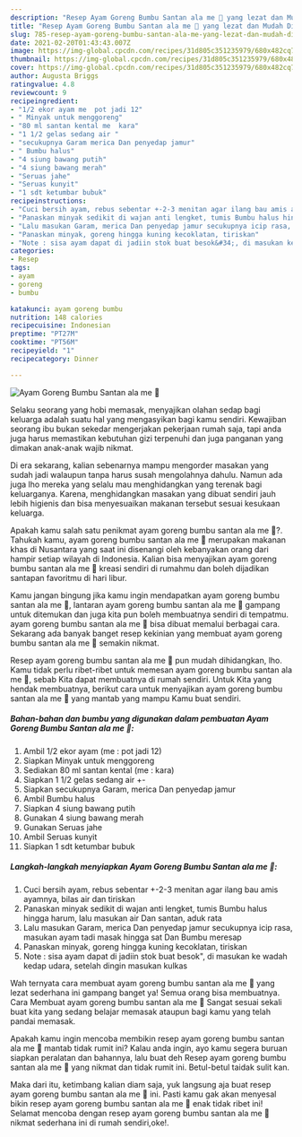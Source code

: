 ```yaml
---
description: "Resep Ayam Goreng Bumbu Santan ala me 🥰 yang lezat dan Mudah Dibuat"
title: "Resep Ayam Goreng Bumbu Santan ala me 🥰 yang lezat dan Mudah Dibuat"
slug: 785-resep-ayam-goreng-bumbu-santan-ala-me-yang-lezat-dan-mudah-dibuat
date: 2021-02-20T01:43:43.007Z
image: https://img-global.cpcdn.com/recipes/31d805c351235979/680x482cq70/ayam-goreng-bumbu-santan-ala-me-🥰-foto-resep-utama.jpg
thumbnail: https://img-global.cpcdn.com/recipes/31d805c351235979/680x482cq70/ayam-goreng-bumbu-santan-ala-me-🥰-foto-resep-utama.jpg
cover: https://img-global.cpcdn.com/recipes/31d805c351235979/680x482cq70/ayam-goreng-bumbu-santan-ala-me-🥰-foto-resep-utama.jpg
author: Augusta Briggs
ratingvalue: 4.8
reviewcount: 9
recipeingredient:
- "1/2 ekor ayam me  pot jadi 12"
- " Minyak untuk menggoreng"
- "80 ml santan kental me  kara"
- "1 1/2 gelas sedang air "
- "secukupnya Garam merica Dan penyedap jamur"
- " Bumbu halus"
- "4 siung bawang putih"
- "4 siung bawang merah"
- "Seruas jahe"
- "Seruas kunyit"
- "1 sdt ketumbar bubuk"
recipeinstructions:
- "Cuci bersih ayam, rebus sebentar +-2-3 menitan agar ilang bau amis ayamnya, bilas air dan tiriskan"
- "Panaskan minyak sedikit di wajan anti lengket, tumis Bumbu halus hingga harum, lalu masukan air Dan santan, aduk rata"
- "Lalu masukan Garam, merica Dan penyedap jamur secukupnya icip rasa, masukan ayam tadi masak hingga sat Dan Bumbu meresap"
- "Panaskan minyak, goreng hingga kuning kecoklatan, tiriskan"
- "Note : sisa ayam dapat di jadiin stok buat besok&#34;, di masukan ke wadah kedap udara, setelah dingin masukan kulkas"
categories:
- Resep
tags:
- ayam
- goreng
- bumbu

katakunci: ayam goreng bumbu 
nutrition: 148 calories
recipecuisine: Indonesian
preptime: "PT27M"
cooktime: "PT56M"
recipeyield: "1"
recipecategory: Dinner

---
```



![Ayam Goreng Bumbu Santan ala me 🥰](https://img-global.cpcdn.com/recipes/31d805c351235979/680x482cq70/ayam-goreng-bumbu-santan-ala-me-🥰-foto-resep-utama.jpg)

Selaku seorang yang hobi memasak, menyajikan olahan sedap bagi keluarga adalah suatu hal yang mengasyikan bagi kamu sendiri. Kewajiban seorang ibu bukan sekedar mengerjakan pekerjaan rumah saja, tapi anda juga harus memastikan kebutuhan gizi terpenuhi dan juga panganan yang dimakan anak-anak wajib nikmat.

Di era  sekarang, kalian sebenarnya mampu mengorder masakan yang sudah jadi walaupun tanpa harus susah mengolahnya dahulu. Namun ada juga lho mereka yang selalu mau menghidangkan yang terenak bagi keluarganya. Karena, menghidangkan masakan yang dibuat sendiri jauh lebih higienis dan bisa menyesuaikan makanan tersebut sesuai kesukaan keluarga. 



Apakah kamu salah satu penikmat ayam goreng bumbu santan ala me 🥰?. Tahukah kamu, ayam goreng bumbu santan ala me 🥰 merupakan makanan khas di Nusantara yang saat ini disenangi oleh kebanyakan orang dari hampir setiap wilayah di Indonesia. Kalian bisa menyajikan ayam goreng bumbu santan ala me 🥰 kreasi sendiri di rumahmu dan boleh dijadikan santapan favoritmu di hari libur.

Kamu jangan bingung jika kamu ingin mendapatkan ayam goreng bumbu santan ala me 🥰, lantaran ayam goreng bumbu santan ala me 🥰 gampang untuk ditemukan dan juga kita pun boleh membuatnya sendiri di tempatmu. ayam goreng bumbu santan ala me 🥰 bisa dibuat memalui berbagai cara. Sekarang ada banyak banget resep kekinian yang membuat ayam goreng bumbu santan ala me 🥰 semakin nikmat.

Resep ayam goreng bumbu santan ala me 🥰 pun mudah dihidangkan, lho. Kamu tidak perlu ribet-ribet untuk memesan ayam goreng bumbu santan ala me 🥰, sebab Kita dapat membuatnya di rumah sendiri. Untuk Kita yang hendak membuatnya, berikut cara untuk menyajikan ayam goreng bumbu santan ala me 🥰 yang mantab yang mampu Kamu buat sendiri.

<!--inarticleads1-->

##### Bahan-bahan dan bumbu yang digunakan dalam pembuatan Ayam Goreng Bumbu Santan ala me 🥰:

1. Ambil 1/2 ekor ayam (me : pot jadi 12)
1. Siapkan  Minyak untuk menggoreng
1. Sediakan 80 ml santan kental (me : kara)
1. Siapkan 1 1/2 gelas sedang air +-
1. Siapkan secukupnya Garam, merica Dan penyedap jamur
1. Ambil  Bumbu halus
1. Siapkan 4 siung bawang putih
1. Gunakan 4 siung bawang merah
1. Gunakan Seruas jahe
1. Ambil Seruas kunyit
1. Siapkan 1 sdt ketumbar bubuk




<!--inarticleads2-->

##### Langkah-langkah menyiapkan Ayam Goreng Bumbu Santan ala me 🥰:

1. Cuci bersih ayam, rebus sebentar +-2-3 menitan agar ilang bau amis ayamnya, bilas air dan tiriskan
1. Panaskan minyak sedikit di wajan anti lengket, tumis Bumbu halus hingga harum, lalu masukan air Dan santan, aduk rata
1. Lalu masukan Garam, merica Dan penyedap jamur secukupnya icip rasa, masukan ayam tadi masak hingga sat Dan Bumbu meresap
1. Panaskan minyak, goreng hingga kuning kecoklatan, tiriskan
1. Note : sisa ayam dapat di jadiin stok buat besok&#34;, di masukan ke wadah kedap udara, setelah dingin masukan kulkas




Wah ternyata cara membuat ayam goreng bumbu santan ala me 🥰 yang lezat sederhana ini gampang banget ya! Semua orang bisa membuatnya. Cara Membuat ayam goreng bumbu santan ala me 🥰 Sangat sesuai sekali buat kita yang sedang belajar memasak ataupun bagi kamu yang telah pandai memasak.

Apakah kamu ingin mencoba membikin resep ayam goreng bumbu santan ala me 🥰 mantab tidak rumit ini? Kalau anda ingin, ayo kamu segera buruan siapkan peralatan dan bahannya, lalu buat deh Resep ayam goreng bumbu santan ala me 🥰 yang nikmat dan tidak rumit ini. Betul-betul taidak sulit kan. 

Maka dari itu, ketimbang kalian diam saja, yuk langsung aja buat resep ayam goreng bumbu santan ala me 🥰 ini. Pasti kamu gak akan menyesal bikin resep ayam goreng bumbu santan ala me 🥰 enak tidak ribet ini! Selamat mencoba dengan resep ayam goreng bumbu santan ala me 🥰 nikmat sederhana ini di rumah sendiri,oke!.


